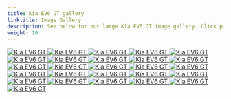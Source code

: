 ```yaml
---
title: Kia EV6 GT gallery
linktitle: Image Gallery
description: See below for our large Kia EV6 GT image gallery. Click pictures for high-resolution versions.
weight: 10
---
```

<!-- markdownlint-disable MD033 -->
<div class="pswp-gallery pswp-gallery--single-column" id="my-gallery">
<a href="https://media.evkx.net/multimedia/models/kia/ev6/ev6_gt/charging_1.jpg"
data-pswp-src="https://media.evkx.net/multimedia/models/kia/ev6/ev6_gt/charging_1.jpg"
data-pswp-width="1920"
data-pswp-height="1080" 
target="_blank">
<img src="https://media.evkx.net/multimedia/models/kia/ev6/ev6_gt/charging_1_st.jpg" alt="Kia EV6 GT" />
</a>
<a href="https://media.evkx.net/multimedia/models/kia/ev6/ev6_gt/charging_2.jpg"
data-pswp-src="https://media.evkx.net/multimedia/models/kia/ev6/ev6_gt/charging_2.jpg"
data-pswp-width="1920"
data-pswp-height="1080" 
target="_blank">
<img src="https://media.evkx.net/multimedia/models/kia/ev6/ev6_gt/charging_2_st.jpg" alt="Kia EV6 GT" />
</a>
<a href="https://media.evkx.net/multimedia/models/kia/ev6/ev6_gt/charging_3.jpg"
data-pswp-src="https://media.evkx.net/multimedia/models/kia/ev6/ev6_gt/charging_3.jpg"
data-pswp-width="1920"
data-pswp-height="1080" 
target="_blank">
<img src="https://media.evkx.net/multimedia/models/kia/ev6/ev6_gt/charging_3_st.jpg" alt="Kia EV6 GT" />
</a>
<a href="https://media.evkx.net/multimedia/models/kia/ev6/ev6_gt/climatecontrol_1.jpg"
data-pswp-src="https://media.evkx.net/multimedia/models/kia/ev6/ev6_gt/climatecontrol_1.jpg"
data-pswp-width="1920"
data-pswp-height="1080" 
target="_blank">
<img src="https://media.evkx.net/multimedia/models/kia/ev6/ev6_gt/climatecontrol_1_st.jpg" alt="Kia EV6 GT" />
</a>
<a href="https://media.evkx.net/multimedia/models/kia/ev6/ev6_gt/exterior_1.jpg"
data-pswp-src="https://media.evkx.net/multimedia/models/kia/ev6/ev6_gt/exterior_1.jpg"
data-pswp-width="1920"
data-pswp-height="1080" 
target="_blank">
<img src="https://media.evkx.net/multimedia/models/kia/ev6/ev6_gt/exterior_1_st.jpg" alt="Kia EV6 GT" />
</a>
<a href="https://media.evkx.net/multimedia/models/kia/ev6/ev6_gt/exterior_2.jpg"
data-pswp-src="https://media.evkx.net/multimedia/models/kia/ev6/ev6_gt/exterior_2.jpg"
data-pswp-width="1920"
data-pswp-height="1080" 
target="_blank">
<img src="https://media.evkx.net/multimedia/models/kia/ev6/ev6_gt/exterior_2_st.jpg" alt="Kia EV6 GT" />
</a>
<a href="https://media.evkx.net/multimedia/models/kia/ev6/ev6_gt/exterior_3.jpg"
data-pswp-src="https://media.evkx.net/multimedia/models/kia/ev6/ev6_gt/exterior_3.jpg"
data-pswp-width="1920"
data-pswp-height="1080" 
target="_blank">
<img src="https://media.evkx.net/multimedia/models/kia/ev6/ev6_gt/exterior_3_st.jpg" alt="Kia EV6 GT" />
</a>
<a href="https://media.evkx.net/multimedia/models/kia/ev6/ev6_gt/exterior_4.jpg"
data-pswp-src="https://media.evkx.net/multimedia/models/kia/ev6/ev6_gt/exterior_4.jpg"
data-pswp-width="1920"
data-pswp-height="1080" 
target="_blank">
<img src="https://media.evkx.net/multimedia/models/kia/ev6/ev6_gt/exterior_4_st.jpg" alt="Kia EV6 GT" />
</a>
<a href="https://media.evkx.net/multimedia/models/kia/ev6/ev6_gt/exterior_5.jpg"
data-pswp-src="https://media.evkx.net/multimedia/models/kia/ev6/ev6_gt/exterior_5.jpg"
data-pswp-width="1920"
data-pswp-height="1080" 
target="_blank">
<img src="https://media.evkx.net/multimedia/models/kia/ev6/ev6_gt/exterior_5_st.jpg" alt="Kia EV6 GT" />
</a>
<a href="https://media.evkx.net/multimedia/models/kia/ev6/ev6_gt/frontseats_1.jpg"
data-pswp-src="https://media.evkx.net/multimedia/models/kia/ev6/ev6_gt/frontseats_1.jpg"
data-pswp-width="1920"
data-pswp-height="1080" 
target="_blank">
<img src="https://media.evkx.net/multimedia/models/kia/ev6/ev6_gt/frontseats_1_st.jpg" alt="Kia EV6 GT" />
</a>
<a href="https://media.evkx.net/multimedia/models/kia/ev6/ev6_gt/frunk_1.jpg"
data-pswp-src="https://media.evkx.net/multimedia/models/kia/ev6/ev6_gt/frunk_1.jpg"
data-pswp-width="1920"
data-pswp-height="1080" 
target="_blank">
<img src="https://media.evkx.net/multimedia/models/kia/ev6/ev6_gt/frunk_1_st.jpg" alt="Kia EV6 GT" />
</a>
<a href="https://media.evkx.net/multimedia/models/kia/ev6/ev6_gt/headlights_1.jpg"
data-pswp-src="https://media.evkx.net/multimedia/models/kia/ev6/ev6_gt/headlights_1.jpg"
data-pswp-width="1920"
data-pswp-height="1080" 
target="_blank">
<img src="https://media.evkx.net/multimedia/models/kia/ev6/ev6_gt/headlights_1_st.jpg" alt="Kia EV6 GT" />
</a>
<a href="https://media.evkx.net/multimedia/models/kia/ev6/ev6_gt/interior_1.jpg"
data-pswp-src="https://media.evkx.net/multimedia/models/kia/ev6/ev6_gt/interior_1.jpg"
data-pswp-width="1920"
data-pswp-height="1080" 
target="_blank">
<img src="https://media.evkx.net/multimedia/models/kia/ev6/ev6_gt/interior_1_st.jpg" alt="Kia EV6 GT" />
</a>
<a href="https://media.evkx.net/multimedia/models/kia/ev6/ev6_gt/interior_2.jpg"
data-pswp-src="https://media.evkx.net/multimedia/models/kia/ev6/ev6_gt/interior_2.jpg"
data-pswp-width="1920"
data-pswp-height="1080" 
target="_blank">
<img src="https://media.evkx.net/multimedia/models/kia/ev6/ev6_gt/interior_2_st.jpg" alt="Kia EV6 GT" />
</a>
<a href="https://media.evkx.net/multimedia/models/kia/ev6/ev6_gt/interior_3.jpg"
data-pswp-src="https://media.evkx.net/multimedia/models/kia/ev6/ev6_gt/interior_3.jpg"
data-pswp-width="1920"
data-pswp-height="1080" 
target="_blank">
<img src="https://media.evkx.net/multimedia/models/kia/ev6/ev6_gt/interior_3_st.jpg" alt="Kia EV6 GT" />
</a>
<a href="https://media.evkx.net/multimedia/models/kia/ev6/ev6_gt/main_1.jpg"
data-pswp-src="https://media.evkx.net/multimedia/models/kia/ev6/ev6_gt/main_1.jpg"
data-pswp-width="1920"
data-pswp-height="1080" 
target="_blank">
<img src="https://media.evkx.net/multimedia/models/kia/ev6/ev6_gt/main_1_st.jpg" alt="Kia EV6 GT" />
</a>
<a href="https://media.evkx.net/multimedia/models/kia/ev6/ev6_gt/rearlights_1.jpg"
data-pswp-src="https://media.evkx.net/multimedia/models/kia/ev6/ev6_gt/rearlights_1.jpg"
data-pswp-width="1920"
data-pswp-height="1080" 
target="_blank">
<img src="https://media.evkx.net/multimedia/models/kia/ev6/ev6_gt/rearlights_1_st.jpg" alt="Kia EV6 GT" />
</a>
<a href="https://media.evkx.net/multimedia/models/kia/ev6/ev6_gt/screens_1.jpg"
data-pswp-src="https://media.evkx.net/multimedia/models/kia/ev6/ev6_gt/screens_1.jpg"
data-pswp-width="1920"
data-pswp-height="1080" 
target="_blank">
<img src="https://media.evkx.net/multimedia/models/kia/ev6/ev6_gt/screens_1_st.jpg" alt="Kia EV6 GT" />
</a>
<a href="https://media.evkx.net/multimedia/models/kia/ev6/ev6_gt/screens_2.jpg"
data-pswp-src="https://media.evkx.net/multimedia/models/kia/ev6/ev6_gt/screens_2.jpg"
data-pswp-width="1920"
data-pswp-height="1080" 
target="_blank">
<img src="https://media.evkx.net/multimedia/models/kia/ev6/ev6_gt/screens_2_st.jpg" alt="Kia EV6 GT" />
</a>
<a href="https://media.evkx.net/multimedia/models/kia/ev6/ev6_gt/screens_3.jpg"
data-pswp-src="https://media.evkx.net/multimedia/models/kia/ev6/ev6_gt/screens_3.jpg"
data-pswp-width="1920"
data-pswp-height="1080" 
target="_blank">
<img src="https://media.evkx.net/multimedia/models/kia/ev6/ev6_gt/screens_3_st.jpg" alt="Kia EV6 GT" />
</a>
<a href="https://media.evkx.net/multimedia/models/kia/ev6/ev6_gt/screens_4.jpg"
data-pswp-src="https://media.evkx.net/multimedia/models/kia/ev6/ev6_gt/screens_4.jpg"
data-pswp-width="1920"
data-pswp-height="1080" 
target="_blank">
<img src="https://media.evkx.net/multimedia/models/kia/ev6/ev6_gt/screens_4_st.jpg" alt="Kia EV6 GT" />
</a>
<a href="https://media.evkx.net/multimedia/models/kia/ev6/ev6_gt/screens_5.jpg"
data-pswp-src="https://media.evkx.net/multimedia/models/kia/ev6/ev6_gt/screens_5.jpg"
data-pswp-width="1920"
data-pswp-height="1080" 
target="_blank">
<img src="https://media.evkx.net/multimedia/models/kia/ev6/ev6_gt/screens_5_st.jpg" alt="Kia EV6 GT" />
</a>
<a href="https://media.evkx.net/multimedia/models/kia/ev6/ev6_gt/secondrowseats_1.jpg"
data-pswp-src="https://media.evkx.net/multimedia/models/kia/ev6/ev6_gt/secondrowseats_1.jpg"
data-pswp-width="1920"
data-pswp-height="1080" 
target="_blank">
<img src="https://media.evkx.net/multimedia/models/kia/ev6/ev6_gt/secondrowseats_1_st.jpg" alt="Kia EV6 GT" />
</a>
<a href="https://media.evkx.net/multimedia/models/kia/ev6/ev6_gt/steeringwheel_1.jpg"
data-pswp-src="https://media.evkx.net/multimedia/models/kia/ev6/ev6_gt/steeringwheel_1.jpg"
data-pswp-width="1904"
data-pswp-height="1071" 
target="_blank">
<img src="https://media.evkx.net/multimedia/models/kia/ev6/ev6_gt/steeringwheel_1_st.jpg" alt="Kia EV6 GT" />
</a>
<a href="https://media.evkx.net/multimedia/models/kia/ev6/ev6_gt/trunk_1.jpg"
data-pswp-src="https://media.evkx.net/multimedia/models/kia/ev6/ev6_gt/trunk_1.jpg"
data-pswp-width="1920"
data-pswp-height="1080" 
target="_blank">
<img src="https://media.evkx.net/multimedia/models/kia/ev6/ev6_gt/trunk_1_st.jpg" alt="Kia EV6 GT" />
</a>
<a href="https://media.evkx.net/multimedia/models/kia/ev6/ev6_gt/wheels_1.jpg"
data-pswp-src="https://media.evkx.net/multimedia/models/kia/ev6/ev6_gt/wheels_1.jpg"
data-pswp-width="1920"
data-pswp-height="1080" 
target="_blank">
<img src="https://media.evkx.net/multimedia/models/kia/ev6/ev6_gt/wheels_1_st.jpg" alt="Kia EV6 GT" />
</a>
</div>
<script type="module">
  import PhotoSwipeLightbox from '/js/photoswipe-lightbox.esm.js';
    const lightbox = new PhotoSwipeLightbox({
       gallery: '#my-gallery',
        children: 'a',
        pswpModule: () => import('/js/photoswipe.esm.js')
    });
lightbox.init();
</script>
